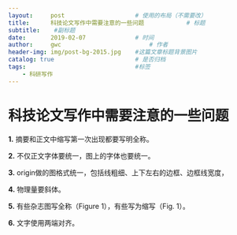 ```yaml
---
layout:     post   				    # 使用的布局（不需要改）
title:      科技论文写作中需要注意的一些问题			# 标题 
subtitle:    #副标题
date:       2019-02-07 				# 时间
author:     gwc 						# 作者
header-img: img/post-bg-2015.jpg 	#这篇文章标题背景图片
catalog: true 						# 是否归档
tags:								#标签
    - 科研写作
---
```


# 科技论文写作中需要注意的一些问题

**1.** 摘要和正文中缩写第一次出现都要写明全称。

**2.** 不仅正文字体要统一，图上的字体也要统一。

**3.** origin做的图格式统一，包括线粗细、上下左右的边框、边框线宽度，

**4.** 物理量要斜体。

**5.** 有些杂志图写全称（Figure 1），有些写为缩写（Fig. 1）。

**6.** 文字使用两端对齐。


